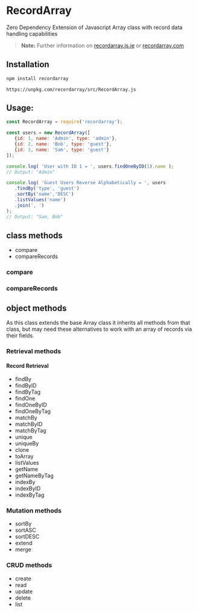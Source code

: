 # RecordArray
Zero Dependency Extension of Javascript Array class with record data handling capabilities
> **Note:** Further information on <a href="https://recordarray.js.ie/" target="_blank">recordarray.js.ie</a>
> or <a href="https://recordarray.com/" target="_blank">recordarray.com</a>

## Installation

```bash
npm install recordarray
```

```CDN
https://unpkg.com/recordarray/src/RecordArray.js
```

## **Usage:**
 ```javascript
const RecordArray = require('recordarray');

const users = new RecordArray([
	{id: 1, name: 'Admin', type: 'admin'},
	{id: 2, name: 'Bob', type: 'guest'},
	{id: 3, name: 'Sam', type: 'guest'}
]);

console.log( 'User with ID 1 = ', users.findOneByID(1).name );
// Output: "Admin"

console.log( 'Guest Users Reverse Alphabetically = ', users
	.findBy('type', 'guest')
	.sortBy('name','DESC')
	.listValues('name')
	.join(', ')
);
// Output: "Sam, Bob"

```


## class methods
- compare
- compareRecords

### compare
### compareRecords

## object methods
As this class extends the base Array class it inherits all methods from that class, but may need these alternatives to work with an array of records via their fields.

### Retrieval methods
#### Record Retrieval
- findBy
- findByID
- findByTag
- findOne
- findOneByID
- findOneByTag
- matchBy
- matchByID
- matchByTag
- unique
- uniqueBy
- clone
- toArray
- listValues
- getName
- getNameByTag
- indexBy
- indexByID
- indexByTag

### Mutation methods
- sortBy
- sortASC
- sortDESC
- extend
- merge

### CRUD methods
- create
- read
- update
- delete
- list
